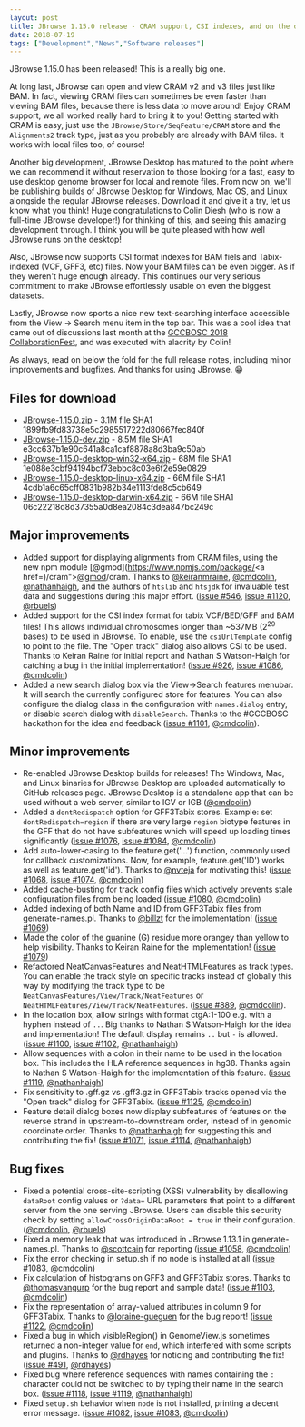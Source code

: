```yaml
---
layout: post
title: JBrowse 1.15.0 release - CRAM support, CSI indexes, and on the desktop!
date: 2018-07-19
tags: ["Development","News","Software releases"]
---
```


JBrowse 1.15.0 has been released! This is a really big one.

At long last, JBrowse can open and view CRAM v2 and v3 files just like BAM. In fact, viewing CRAM files can sometimes be even faster than viewing BAM files, because there is less data to move around! Enjoy CRAM support, we all worked really hard to bring it to you! Getting started with CRAM is easy, just use the `JBrowse/Store/SeqFeature/CRAM` store and the `Alignments2` track type, just as you probably are already with BAM files. It works with local files too, of course!

Another big development, JBrowse Desktop has matured to the point where we can recommend it without reservation to those looking for a fast, easy to use desktop genome browser for local and remote files. From now on, we'll be publishing builds of JBrowse Desktop for Windows, Mac OS, and Linux alongside the regular JBrowse releases. Download it and give it a try, let us know what you think! Huge congratulations to Colin Diesh (who is now a full-time JBrowse developer!) for thinking of this, and seeing this amazing development through. I think you will be quite pleased with how well JBrowse runs on the desktop!

Also, JBrowse now supports CSI format indexes for BAM fiels and Tabix-indexed (VCF, GFF3, etc) files. Now your BAM files can be even bigger. As if they weren't huge enough already. This continues our very serious commitment to make JBrowse effortlessly usable on even the biggest datasets.

Lastly, JBrowse now sports a nice new text-searching interface accessible from the View → Search menu item in the top bar. This was a cool idea that came out of discussions last month at the [GCCBOSC 2018 CollaborationFest](https://galaxyproject.org/events/gccbosc2018/collaboration/), and was executed with alacrity by Colin!

As always, read on below the fold for the full release notes, including minor improvements and bugfixes. And thanks for using JBrowse. &#x1f601;

## Files for download

*   [JBrowse-1.15.0.zip](https://github.com/GMOD/jbrowse/releases/download/1.15.0-release/JBrowse-1.15.0.zip) - 3.1M
file SHA1 1899fb9fd83738e5c2985517222d80667fec840f 
*   [JBrowse-1.15.0-dev.zip](https://github.com/GMOD/jbrowse/releases/download/1.15.0-release/JBrowse-1.15.0-dev.zip) - 8.5M
file SHA1 e3cc637b1e90c641a8ca1caf8878a8d3ba9c50ab 
*   [JBrowse-1.15.0-desktop-win32-x64.zip](https://github.com/GMOD/jbrowse/releases/download/1.15.0-release/JBrowse-1.15.0-desktop-win32-x64.zip) - 68M
file SHA1 1e088e3cbf94194bcf73ebbc8c03e6f2e59e0829 
*   [JBrowse-1.15.0-desktop-linux-x64.zip](https://github.com/GMOD/jbrowse/releases/download/1.15.0-release/JBrowse-1.15.0-desktop-linux-x64.zip) - 66M
file SHA1 4cdb1a6c65cff0831b982b34e1113fde8c5cb649 
*   [JBrowse-1.15.0-desktop-darwin-x64.zip](https://github.com/GMOD/jbrowse/releases/download/1.15.0-release/JBrowse-1.15.0-desktop-darwin-x64.zip) - 66M
file SHA1 06c22218d8d37355a0d8ea2084c3dea847bc249c 

## Major improvements

*   Added support for displaying alignments from CRAM files, using the new npm module [@gmod](https://www.npmjs.com/package/<a href=)/cram">[@gmod](https://github.com/gmod)/cram. Thanks to [@keiranmraine](https://github.com/keiranmraine), [@cmdcolin](https://github.com/cmdcolin), [@nathanhaigh](https://github.com/nathanhaigh), and the authors of `htslib` and `htsjdk` for invaluable test data and suggestions during this major effort. ([issue #546](https://github.com/gmod/jbrowse/issues/546), [issue #1120](https://github.com/gmod/jbrowse/pull/1120), [@rbuels](https://github.com/rbuels))
*   Added support for the CSI index format for tabix VCF/BED/GFF and BAM files! This allows
individual chromosomes longer than ~537MB (2<sup>29</sup> bases) to be used in JBrowse. To enable,
use the `csiUrlTemplate` config to point to the file. The "Open track" dialog also allows
CSI to be used. Thanks to Keiran Raine for initial report and Nathan S Watson-Haigh for
catching a bug in the initial implementation! ([issue #926](https://github.com/gmod/jbrowse/issues/926), [issue #1086](https://github.com/gmod/jbrowse/pull/1086), [@cmdcolin](https://github.com/cmdcolin))
*   Added a new search dialog box via the View->Search features menubar. It will search the
currently configured store for features. You can also configure the dialog class in the
configuration with `names.dialog` entry, or disable search dialog with `disableSearch`.
Thanks to the #GCCBOSC hackathon for the idea and feedback ([issue #1101](https://github.com/gmod/jbrowse/pull/1101), [@cmdcolin](https://github.com/cmdcolin)).

## Minor improvements

*   Re-enabled JBrowse Desktop builds for releases! The Windows, Mac, and Linux binaries for
JBrowse Desktop are uploaded automatically to GitHub releases page. JBrowse Desktop is a
standalone app that can be used without a web server, similar to IGV or IGB ([@cmdcolin](https://github.com/cmdcolin))
*   Added a `dontRedispatch` option for GFF3Tabix stores. Example: set `dontRedispatch=region`
if there are very large `region` biotype features in the GFF that do not have subfeatures which will
speed up loading times significantly ([issue #1076](https://github.com/gmod/jbrowse/issues/1076), [issue #1084](https://github.com/gmod/jbrowse/pull/1084), [@cmdcolin](https://github.com/cmdcolin))
*   Add auto-lower-casing to the feature.get('...') function, commonly used for callback
customizations. Now, for example, feature.get('ID') works as well as feature.get('id').
Thanks to [@nvteja](https://github.com/nvteja) for motivating this! ([issue #1068](https://github.com/gmod/jbrowse/issues/1068), [issue #1074](https://github.com/gmod/jbrowse/pull/1074), [@cmdcolin](https://github.com/cmdcolin))
*   Added cache-busting for track config files which actively prevents stale configuration files
from being loaded ([issue #1080](https://github.com/gmod/jbrowse/pull/1080), [@cmdcolin](https://github.com/cmdcolin))
*   Added indexing of both Name and ID from GFF3Tabix files from generate-names.pl. Thanks to
[@billzt](https://github.com/billzt) for the implementation! ([issue #1069](https://github.com/gmod/jbrowse/issues/1069))
*   Made the color of the guanine (G) residue more orangey than yellow to help visibility.
Thanks to Keiran Raine for the implementation! ([issue #1079](https://github.com/gmod/jbrowse/issues/1079))
*   Refactored NeatCanvasFeatures and NeatHTMLFeatures as track types. You can enable the track
style on specific tracks instead of globally this way by modifying the track type to be
`NeatCanvasFeatures/View/Track/NeatFeatures` or `NeatHTMLFeatures/View/Track/NeatFeatures`.
([issue #889](https://github.com/gmod/jbrowse/pull/889), [@cmdcolin](https://github.com/cmdcolin)).
*   In the location box, allow strings with format ctgA:1-100 e.g. with a hyphen instead of `..`.
Big thanks to Nathan S Watson-Haigh for the idea and implementation! The default display
remains `..` but `-` is allowed. ([issue #1100](https://github.com/gmod/jbrowse/issues/1100), [issue #1102](https://github.com/gmod/jbrowse/pull/1102), [@nathanhaigh](https://github.com/nathanhaigh))
*   Allow sequences with a colon in their name to be used in the location box. This includes
the HLA reference sequences in hg38. Thanks again to Nathan S Watson-Haigh for the
implementation of this feature. ([issue #1119](https://github.com/gmod/jbrowse/pull/1119), [@nathanhaigh](https://github.com/nathanhaigh))
*   Fix sensitivity to .gff.gz vs .gff3.gz in GFF3Tabix tracks opened via the "Open track"
dialog for GFF3Tabix. ([issue #1125](https://github.com/gmod/jbrowse/issues/1125), [@cmdcolin](https://github.com/cmdcolin))
*   Feature detail dialog boxes now display subfeatures of features on the reverse strand in
upstream-to-downstream order, instead of in genomic coordinate order. Thanks to
[@nathanhaigh](https://github.com/nathanhaigh) for suggesting this and contributing the fix! ([issue #1071](https://github.com/gmod/jbrowse/issues/1071), [issue #1114](https://github.com/gmod/jbrowse/pull/1114), [@nathanhaigh](https://github.com/nathanhaigh))

## Bug fixes

*   Fixed a potential cross-site-scripting (XSS) vulnerability by disallowing `dataRoot` config
values or `?data=` URL parameters that point to a different server from the one serving
JBrowse. Users can disable this security check by setting `allowCrossOriginDataRoot = true`
in their configuration. ([@cmdcolin](https://github.com/cmdcolin), [@rbuels](https://github.com/rbuels))
*   Fixed a memory leak that was introduced in JBrowse 1.13.1 in generate-names.pl. Thanks to
[@scottcain](https://github.com/scottcain) for reporting ([issue #1058](https://github.com/gmod/jbrowse/issues/1058), [@cmdcolin](https://github.com/cmdcolin))
*   Fix the error checking in setup.sh if no node is installed at all ([issue #1083](https://github.com/gmod/jbrowse/pull/1083), [@cmdcolin](https://github.com/cmdcolin))
*   Fix calculation of histograms on GFF3 and GFF3Tabix stores. Thanks to [@thomasvangurp](https://github.com/thomasvangurp) for
the bug report and sample data! ([issue #1103](https://github.com/gmod/jbrowse/issues/1103), [@cmdcolin](https://github.com/cmdcolin))
*   Fix the representation of array-valued attributes in column 9 for GFF3Tabix. Thanks to
[@loraine-gueguen](https://github.com/loraine-gueguen) for the bug report! ([issue #1122](https://github.com/gmod/jbrowse/issues/1122), [@cmdcolin](https://github.com/cmdcolin))
*   Fixed a bug in which visibleRegion() in GenomeView.js sometimes returned a non-integer value for `end`, which interfered with some scripts and plugins. Thanks to [@rdhayes](https://github.com/rdhayes) for noticing and contributing the fix! ([issue #491](https://github.com/gmod/jbrowse/issues/491), [@rdhayes](https://github.com/rdhayes))
*   Fixed bug where reference sequences with names containing the `:` character could not be switched to by typing their name in the search box. ([issue #1118](https://github.com/gmod/jbrowse/issues/1118), [issue #1119](https://github.com/gmod/jbrowse/pull/1119), [@nathanhaigh](https://github.com/nathanhaigh))
*   Fixed `setup.sh` behavior when `node` is not installed, printing a decent error message. ([issue #1082](https://github.com/gmod/jbrowse/issues/1082), [issue #1083](https://github.com/gmod/jbrowse/pull/1083), [@cmdcolin](https://github.com/cmdcolin))